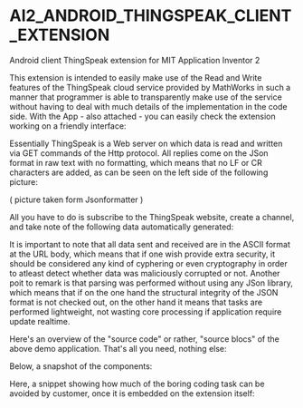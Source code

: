 # AI2_ANDROID_THINGSPEAK_CLIENT_EXTENSION
Android client ThingSpeak extension for MIT Application Inventor 2

This extension is intended to easily make use of the Read and Write features of the ThingSpeak cloud service provided by MathWorks in such a manner that programmer is able to transparently make use of the service without having to deal with much details of the implementation in the code side. With the App - also attached - you can easily check the extension working on a friendly interface:



Essentially ThingSpeak is a Web server on which data is read and written via GET commands of the Http protocol. All replies come on the JSon format in raw text with no formatting, which means that no LF or CR characters are added, as can be seen on the left side of the following picture:


( picture taken form Jsonformatter )

All you have to do is subscribe to the ThingSpeak website, create a channel, and take note of the following data automatically generated:


It is important to note that all data sent and received are in the ASCII format at the URL body, which means that if one wish provide extra security, it should be considered any kind of cyphering or even cryptography in order to atleast detect whether data was maliciously corrupted or not. Another poit to remark is that parsing was performed without using any JSon library, which means that if on the one hand the structural integrity of the JSON format is not checked out, on the other hand it means that tasks are performed lightweight, not wasting core processing if application require update realtime.

Here's an overview of the "source code" or rather, "source blocs" of the above demo application.
That's all you need, nothing else:


Below, a snapshot of the components:



Here, a snippet showing how much of the boring coding task can be avoided by customer, once it is embedded on the extension itself:



